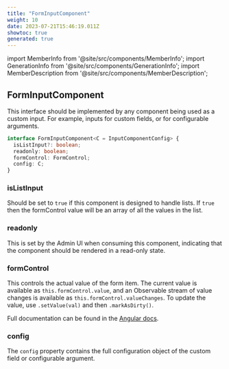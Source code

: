 ```yaml
---
title: "FormInputComponent"
weight: 10
date: 2023-07-21T15:46:19.011Z
showtoc: true
generated: true
---
```

<!-- This file was generated from the Vendure source. Do not modify. Instead, re-run the "docs:build" script -->
import MemberInfo from '@site/src/components/MemberInfo';
import GenerationInfo from '@site/src/components/GenerationInfo';
import MemberDescription from '@site/src/components/MemberDescription';


## FormInputComponent

<GenerationInfo sourceFile="packages/admin-ui/src/lib/core/src/common/component-registry-types.ts" sourceLine="10" packageName="@vendure/admin-ui" />

This interface should be implemented by any component being used as a custom input. For example,
inputs for custom fields, or for configurable arguments.

```ts title="Signature"
interface FormInputComponent<C = InputComponentConfig> {
  isListInput?: boolean;
  readonly: boolean;
  formControl: FormControl;
  config: C;
}
```

<div className="members-wrapper">

### isListInput

<MemberInfo kind="property" type="boolean"   />

Should be set to `true` if this component is designed to handle lists.
If `true` then the formControl value will be an array of all the
values in the list.
### readonly

<MemberInfo kind="property" type="boolean"   />

This is set by the Admin UI when consuming this component, indicating that the
component should be rendered in a read-only state.
### formControl

<MemberInfo kind="property" type="FormControl"   />

This controls the actual value of the form item. The current value is available
as `this.formControl.value`, and an Observable stream of value changes is available
as `this.formControl.valueChanges`. To update the value, use `.setValue(val)` and then
`.markAsDirty()`.

Full documentation can be found in the [Angular docs](https://angular.io/api/forms/FormControl).
### config

<MemberInfo kind="property" type="C"   />

The `config` property contains the full configuration object of the custom field or configurable argument.


</div>
